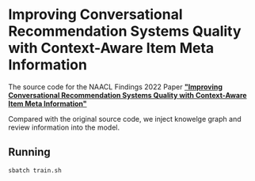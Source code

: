 # Improving Conversational Recommendation Systems Quality with Context-Aware Item Meta Information
The source code for the NAACL Findings 2022 Paper [**"Improving Conversational Recommendation Systems Quality with Context-Aware Item Meta Information"**](https://arxiv.org/abs/2112.08140)

Compared with the original source code, we inject knowelge graph and review information into the model.


## Running
```bash
sbatch train.sh
```
